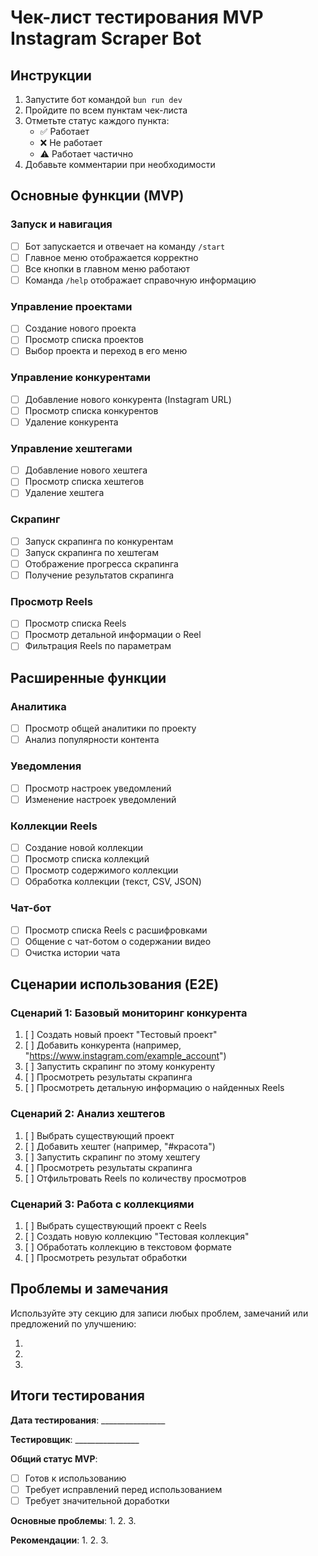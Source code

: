 # Чек-лист тестирования MVP Instagram Scraper Bot

## Инструкции

1. Запустите бот командой `bun run dev`
2. Пройдите по всем пунктам чек-листа
3. Отметьте статус каждого пункта:
   - ✅ Работает
   - ❌ Не работает
   - ⚠️ Работает частично
4. Добавьте комментарии при необходимости

## Основные функции (MVP)

### Запуск и навигация

- [ ] Бот запускается и отвечает на команду `/start`
- [ ] Главное меню отображается корректно
- [ ] Все кнопки в главном меню работают
- [ ] Команда `/help` отображает справочную информацию

### Управление проектами

- [ ] Создание нового проекта
- [ ] Просмотр списка проектов
- [ ] Выбор проекта и переход в его меню

### Управление конкурентами

- [ ] Добавление нового конкурента (Instagram URL)
- [ ] Просмотр списка конкурентов
- [ ] Удаление конкурента

### Управление хештегами

- [ ] Добавление нового хештега
- [ ] Просмотр списка хештегов
- [ ] Удаление хештега

### Скрапинг

- [ ] Запуск скрапинга по конкурентам
- [ ] Запуск скрапинга по хештегам
- [ ] Отображение прогресса скрапинга
- [ ] Получение результатов скрапинга

### Просмотр Reels

- [ ] Просмотр списка Reels
- [ ] Просмотр детальной информации о Reel
- [ ] Фильтрация Reels по параметрам

## Расширенные функции

### Аналитика

- [ ] Просмотр общей аналитики по проекту
- [ ] Анализ популярности контента

### Уведомления

- [ ] Просмотр настроек уведомлений
- [ ] Изменение настроек уведомлений

### Коллекции Reels

- [ ] Создание новой коллекции
- [ ] Просмотр списка коллекций
- [ ] Просмотр содержимого коллекции
- [ ] Обработка коллекции (текст, CSV, JSON)

### Чат-бот

- [ ] Просмотр списка Reels с расшифровками
- [ ] Общение с чат-ботом о содержании видео
- [ ] Очистка истории чата

## Сценарии использования (E2E)

### Сценарий 1: Базовый мониторинг конкурента

1. [ ] Создать новый проект "Тестовый проект"
2. [ ] Добавить конкурента (например, "https://www.instagram.com/example_account")
3. [ ] Запустить скрапинг по этому конкуренту
4. [ ] Просмотреть результаты скрапинга
5. [ ] Просмотреть детальную информацию о найденных Reels

### Сценарий 2: Анализ хештегов

1. [ ] Выбрать существующий проект
2. [ ] Добавить хештег (например, "#красота")
3. [ ] Запустить скрапинг по этому хештегу
4. [ ] Просмотреть результаты скрапинга
5. [ ] Отфильтровать Reels по количеству просмотров

### Сценарий 3: Работа с коллекциями

1. [ ] Выбрать существующий проект с Reels
2. [ ] Создать новую коллекцию "Тестовая коллекция"
3. [ ] Обработать коллекцию в текстовом формате
4. [ ] Просмотреть результат обработки

## Проблемы и замечания

Используйте эту секцию для записи любых проблем, замечаний или предложений по улучшению:

1. 
2. 
3. 

## Итоги тестирования

**Дата тестирования**: ________________

**Тестировщик**: ________________

**Общий статус MVP**:
- [ ] Готов к использованию
- [ ] Требует исправлений перед использованием
- [ ] Требует значительной доработки

**Основные проблемы**:
1. 
2. 
3. 

**Рекомендации**:
1. 
2. 
3. 
